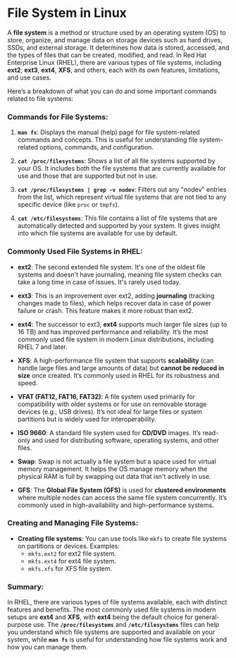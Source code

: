 # File System in Linux
A **file system** is a method or structure used by an operating system (OS) to store, organize, and manage data on storage devices such as hard drives, SSDs, and external storage. It determines how data is stored, accessed, and the types of files that can be created, modified, and read. In Red Hat Enterprise Linux (RHEL), there are various types of file systems, including **ext2**, **ext3**, **ext4**, **XFS**, and others, each with its own features, limitations, and use cases.

Here’s a breakdown of what you can do and some important commands related to file systems:

### Commands for File Systems:
1. **`man fs`**: Displays the manual (help) page for file system-related commands and concepts. This is useful for understanding file system-related options, commands, and configuration.

2. **`cat /proc/filesystems`**: Shows a list of all file systems supported by your OS. It includes both the file systems that are currently available for use and those that are supported but not in use.

3. **`cat /proc/filesystems | grep -v nodev`**: Filters out any "nodev" entries from the list, which represent virtual file systems that are not tied to any specific device (like `proc` or `tmpfs`).

4. **`cat /etc/filesystems`**: This file contains a list of file systems that are automatically detected and supported by your system. It gives insight into which file systems are available for use by default.

### Commonly Used File Systems in RHEL:
- **ext2**: The second extended file system. It's one of the oldest file systems and doesn't have journaling, meaning file system checks can take a long time in case of issues. It's rarely used today.

- **ext3**: This is an improvement over ext2, adding **journaling** (tracking changes made to files), which helps recover data in case of power failure or crash. This feature makes it more robust than ext2.

- **ext4**: The successor to ext3, **ext4** supports much larger file sizes (up to 16 TB) and has improved performance and reliability. It’s the most commonly used file system in modern Linux distributions, including RHEL 7 and later.

- **XFS**: A high-performance file system that supports **scalability** (can handle large files and large amounts of data) but **cannot be reduced in size** once created. It’s commonly used in RHEL for its robustness and speed.

- **VFAT (FAT12, FAT16, FAT32)**: A file system used primarily for compatibility with older systems or for use on removable storage devices (e.g., USB drives). It’s not ideal for large files or system partitions but is widely used for interoperability.

- **ISO 9660**: A standard file system used for **CD/DVD** images. It’s read-only and used for distributing software, operating systems, and other files.

- **Swap**: Swap is not actually a file system but a space used for virtual memory management. It helps the OS manage memory when the physical RAM is full by swapping out data that isn't actively in use.

- **GFS**: The **Global File System (GFS)** is used for **clustered environments** where multiple nodes can access the same file system concurrently. It’s commonly used in high-availability and high-performance systems.

### Creating and Managing File Systems:
- **Creating file systems**: You can use tools like `mkfs` to create file systems on partitions or devices. Examples:
   - `mkfs.ext2` for ext2 file system.
   - `mkfs.ext4` for ext4 file system.
   - `mkfs.xfs` for XFS file system.

### Summary:
In RHEL, there are various types of file systems available, each with distinct features and benefits. The most commonly used file systems in modern setups are **ext4** and **XFS**, with **ext4** being the default choice for general-purpose use. The **`/proc/filesystems`** and **`/etc/filesystems`** files can help you understand which file systems are supported and available on your system, while **`man fs`** is useful for understanding how file systems work and how you can manage them.
